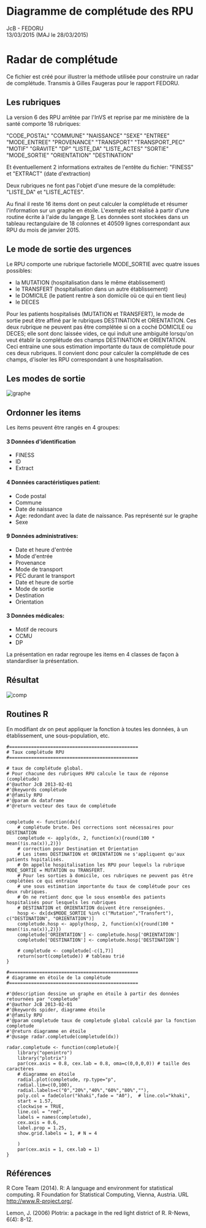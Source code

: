 # Diagramme de complétude des RPU
JcB - FEDORU  
13/03/2015 (MAJ le 28/03/2015)  

Radar de complétude
===================

Ce fichier est créé pour illustrer la méthode utilisée pour construire un radar de complétude.
Transmis à Gilles Faugeras pour le rapport FEDORU.

Les rubriques
-------------

La version 6 des RPU arrêtée par l'InVS et reprise par me ministère de la santé comporte 18 rubriques:

"CODE_POSTAL"   "COMMUNE"  "NAISSANCE" "SEXE" "ENTREE" "MODE_ENTREE" "PROVENANCE" "TRANSPORT"     "TRANSPORT_PEC"
"MOTIF" "GRAVITE"  "DP" "LISTE_DA"  "LISTE_ACTES"
"SORTIE" "MODE_SORTIE" "ORIENTATION"  "DESTINATION"

Et éventuellement 2 informations extraites de l'entête du fichier:
"FINESS" et "EXTRACT" (date d'extraction)   
                        
Deux rubriques ne font pas l'objet d'une mesure de la complétude: "LISTE_DA" et "LISTE_ACTES".

Au final il reste 16 items dont on peut calculer la complétude et résumer l'information sur un graphe en étoile. L'exemple est réalisé à partir d'une routine écrite à l'aide du langage [R](). Les données sont stockées dans un tableau rectangulaire de 18 colonnes et 40509 lignes correspondant aux RPU du mois de janvier 2015.

Le mode de sortie des urgences
------------------------------

Le RPU comporte une rubrique factorielle MODE_SORTIE avec quatre issues possibles:

- la MUTATION (hospitalisation dans le même établissement)
- le TRANSFERT (hospitalisation dans un autre établissement)
- le DOMICILE (le patient rentre à son domicile où ce qui en tient lieu)
- le DECES

Pour les patients hospitalisés (MUTATION et TRANSFERT), le mode de sortie peut être affiné par le rubriques DESTINATION et ORIENTATION.
Ces deux rubrique ne peuvent pas être complétée si on a coché DOMICILE ou DECES; elle sont donc laissée vides, ce qui induit une ambiguité lorsqu'on veut établir la complétude des champs DESTINATION et ORIENTATION. Ceci entraine une sous estimation importante du taux de complétude pour ces deux rubriques. Il convient donc pour calculer la complétude de ces champs, d'isoler les RPU correspondant à une hospitalisation.

Les modes de sortie
-------------------


![graphe](mode_sortie.png)

Ordonner les items
------------------
Les items peuvent être rangés en 4 groupes:

#### 3 Données d'identification

- FINESS
- ID
- Extract

#### 4 Données caractéristiques patient:

- Code postal
- Commune
- Date de naissance
- Age: redondant avec la date de naissance. Pas représenté sur le graphe
- Sexe

#### 9 Données administratives:

- Date et heure d'entrée
- Mode d'entrée
- Provenance
- Mode de transport
- PEC durant le transport
- Date et heure de sortie
- Mode de sortie
- Destination
- Orientation

#### 3 Données médicales:

- Motif de recours
- CCMU
- DP

La présentation en radar regroupe les items en 4 classes de façon à standardiser la présentation.
 

Résultat
--------

![comp](../rapport_2014_files/figure-html/completude-2.png)


Routines R
----------

En modifiant _dx_ on peut appliquer la fonction à toutes les données, à un établissement, une sous-population, etc.

```{}
#===============================================
# Taux complétude RPU
#===============================================

# taux de complétude global. 
# Pour chacune des rubriques RPU calcule le taux de réponse (complétude)
#'@author JcB 2013-02-01
#'@keywords complétude
#'@family RPU
#'@param dx dataframe
#'@return vecteur des taux de complétude


completude <- function(dx){
    # complétude brute. Des corrections sont nécessaires pour DESTINATION
    completude <- apply(dx, 2, function(x){round(100 * mean(!is.na(x)),2)})
    # correction pour Destination et Orientation
    # Les items DESTINATION et ORIENTATION ne s'appliquent qu'aux patients hspitalisés. 
    # On appelle hospitalisation les RPU pour lequels la rubrique MODE_SORTIE = MUTATION ou TRANSFERT. 
    # Pour les sorties à domicile, ces rubriques ne peuvent pas être complétées ce qui entraine 
    # une sous estimation importante du taux de complétude pour ces deux rubriques. 
    # On ne retient donc que le sous ensemble des patients hospitalisés pour lesquels les rubriques 
    # DESTINATION et ORIENTATION doivent être renseignées.
    hosp <- dx[dx$MODE_SORTIE %in% c("Mutation","Transfert"), c("DESTINATION", "ORIENTATION")]
    completude.hosp <- apply(hosp, 2, function(x){round(100 * mean(!is.na(x)),2)})
    completude['ORIENTATION'] <- completude.hosp['ORIENTATION']
    completude['DESTINATION'] <- completude.hosp['DESTINATION']
    
    # completude <- completude[-c(1,7)]
    return(sort(completude)) # tableau trié
}

#===============================================
# diagramme en étoile de la complétude
#===============================================

#'@description dessine un graphe en étoile à partir des données retournées par "completude"
#'@author JcB 2013-02-01
#'@keywords spider, diagramme étoile
#'@family RPU
#'@param completude taux de completude global calculé par la fonction completude
#'@return diagramme en étoile
#'@usage radar.completude(completude(dx))

radar.completude <- function(completude){
    library("openintro")
    library("plotrix")
    par(cex.axis = 0.8, cex.lab = 0.8, oma=c(0,0,0,0)) # taille des caractères
    # diagramme en étoile
    radial.plot(completude, rp.type="p", 
    radial.lim=c(0,100), 
    radial.labels=c("0","20%","40%","60%","80%",""),
    poly.col = fadeColor("khaki",fade = "A0"),  # line.col="khaki",
    start = 1.57, 
    clockwise = TRUE, 
    line.col = "red", 
    labels = names(completude), 
    cex.axis = 0.6,
    label.prop = 1.25, 
    show.grid.labels = 1, # N = 4
   
    )
    par(cex.axis = 1, cex.lab = 1)
}

```

Références
----------

R Core Team (2014). R: A language and environment for statistical computing. R Foundation for Statistical Computing, Vienna,
  Austria. URL http://www.R-project.org/.

 Lemon, J. (2006) Plotrix: a package in the red light district of R. R-News, 6(4): 8-12.
